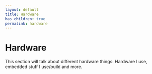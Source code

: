 ```yaml
---
layout: default
title: Hardware
has_children: true
permalink: hardware
---
```


# Hardware

This section will talk about different hardware things:
Hardware I use, embedded stuff I use/build and more.
